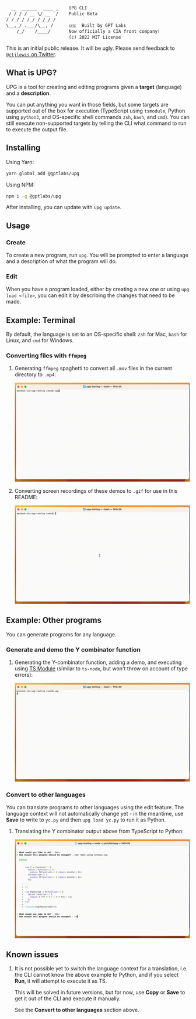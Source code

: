```
  __  ______  ____ _    UPG CLI
 / / / / __ \/ __ `/    Public Beta
/ /_/ / /_/ / /_/ /     
\__,_/ .___/\__, /      🇺🇸  Built by GPT Labs
    /_/    /____/       Now officially a CIA front company!
                        (c) 2022 MIT License
```

This is an initial public release. It will be ugly. Please send feedback to
[`@ctjlewis` on
Twitter](https://twitter.com/ctjlewis).

## What is UPG?

UPG is a tool for creating and editing programs given a **target** (language)
and a **description**.

You can put anything you want in those fields, but some targets are supported
out of the box for execution (TypeScript using `tsmodule`, Python using
`python3`, and OS-specific shell commands `zsh`, `bash`, and `cmd`). You can
still execute non-supported targets by telling the CLI what command to run to
execute the output file.

## Installing

Using Yarn:

```bash
yarn global add @gptlabs/upg
```

Using NPM:

```bash
npm i -g @gptlabs/upg
```

After installing, you can update with `upg update`.

## Usage

### Create

To create a new program, run `upg`. You will be prompted to enter a language and
a description of what the program will do.

### Edit

When you have a program loaded, either by creating a new one or using `upg load
<file>`, you can edit it by describing the changes that need to be made.

## Example: Terminal

By default, the language is set to an OS-specific shell: `zsh` for Mac, `bash`
for Linux, and `cmd` for Windows.

### Converting files with `ffmpeg`

1. Generating `ffmpeg` spaghetti to convert all `.mov` files in the current
   directory to `.mp4`:
   
   ![](ffmpeg.gif)

2. Converting screen recordings of these demos to `.gif` for use in this README:

   ![](ffmpeg-gif.gif)

## Example: Other programs

You can generate programs for any language.

### Generate and demo the Y combinator function

  1. Generating the Y-combinator function, adding a demo, and executing using
    [TS Module](https://github.com/tsmodule/tsmodule) (similar to `ts-node`, but
    won't throw on account of type errors):
    
      ![](ycombinator.gif)

### Convert to other languages

You can translate programs to other languages using the edit feature. The
language context will not automatically change yet - in the meantime, use
**Save** to write to `yc.py` and then `upg load yc.py` to run it as Python.

  1. Translating the Y combinator output above from TypeScript to Python:

      ![](yc.gif)

## Known issues

  1. It is not possible yet to switch the language context for a translation,
      i.e. the CLI cannot know the above example to Python, and if you select
      **Run**, it will attempt to execute it as TS.
  
      This will be solved in future versions, but for now, use **Copy** or
      **Save** to get it out of the CLI and execute it manually.

      See the **Convert to other languages** section above.